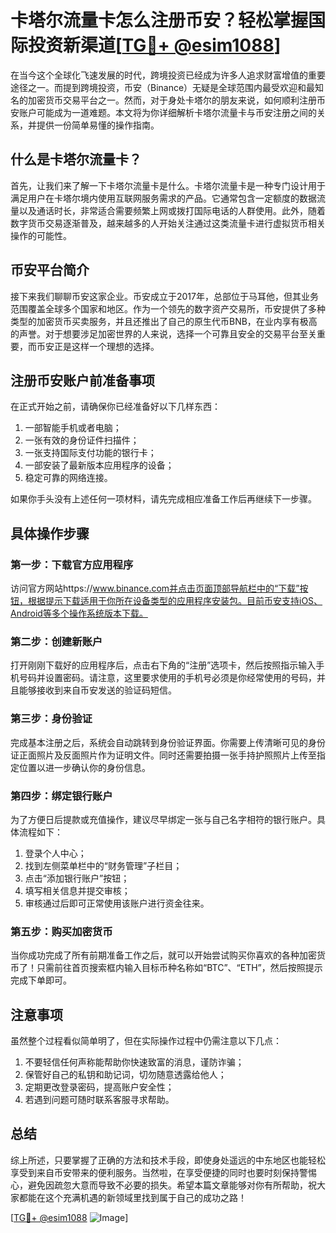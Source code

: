 # 卡塔尔流量卡怎么注册币安？轻松掌握国际投资新渠道[[TG💪+ @esim1088](https://t.me/s/esim1088)]

在当今这个全球化飞速发展的时代，跨境投资已经成为许多人追求财富增值的重要途径之一。而提到跨境投资，币安（Binance）无疑是全球范围内最受欢迎和最知名的加密货币交易平台之一。然而，对于身处卡塔尔的朋友来说，如何顺利注册币安账户可能成为一道难题。本文将为你详细解析卡塔尔流量卡与币安注册之间的关系，并提供一份简单易懂的操作指南。

## 什么是卡塔尔流量卡？

首先，让我们来了解一下卡塔尔流量卡是什么。卡塔尔流量卡是一种专门设计用于满足用户在卡塔尔境内使用互联网服务需求的产品。它通常包含一定额度的数据流量以及通话时长，非常适合需要频繁上网或拨打国际电话的人群使用。此外，随着数字货币交易逐渐普及，越来越多的人开始关注通过这类流量卡进行虚拟货币相关操作的可能性。

## 币安平台简介

接下来我们聊聊币安这家企业。币安成立于2017年，总部位于马耳他，但其业务范围覆盖全球多个国家和地区。作为一个领先的数字资产交易所，币安提供了多种类型的加密货币买卖服务，并且还推出了自己的原生代币BNB，在业内享有极高的声誉。对于想要涉足加密世界的人来说，选择一个可靠且安全的交易平台至关重要，而币安正是这样一个理想的选择。

## 注册币安账户前准备事项

在正式开始之前，请确保你已经准备好以下几样东西：
1. 一部智能手机或者电脑；
2. 一张有效的身份证件扫描件；
3. 一张支持国际支付功能的银行卡；
4. 一部安装了最新版本应用程序的设备；
5. 稳定可靠的网络连接。

如果你手头没有上述任何一项材料，请先完成相应准备工作后再继续下一步骤。

## 具体操作步骤

### 第一步：下载官方应用程序
访问官方网站https://www.binance.com并点击页面顶部导航栏中的“下载”按钮，根据提示下载适用于你所在设备类型的应用程序安装包。目前币安支持iOS、Android等多个操作系统版本下载。

### 第二步：创建新账户
打开刚刚下载好的应用程序后，点击右下角的“注册”选项卡，然后按照指示输入手机号码并设置密码。请注意，这里要求使用的手机号必须是你经常使用的号码，并且能够接收到来自币安发送的验证码短信。

### 第三步：身份验证
完成基本注册之后，系统会自动跳转到身份验证界面。你需要上传清晰可见的身份证正面照片及反面照片作为证明文件。同时还需要拍摄一张手持护照照片上传至指定位置以进一步确认你的身份信息。

### 第四步：绑定银行账户
为了方便日后提款或充值操作，建议尽早绑定一张与自己名字相符的银行账户。具体流程如下：
1. 登录个人中心；
2. 找到左侧菜单栏中的“财务管理”子栏目；
3. 点击“添加银行账户”按钮；
4. 填写相关信息并提交审核；
5. 审核通过后即可正常使用该账户进行资金往来。

### 第五步：购买加密货币
当你成功完成了所有前期准备工作之后，就可以开始尝试购买你喜欢的各种加密货币了！只需前往首页搜索框内输入目标币种名称如“BTC”、“ETH”，然后按照提示完成下单即可。

## 注意事项

虽然整个过程看似简单明了，但在实际操作过程中仍需注意以下几点：
1. 不要轻信任何声称能帮助你快速致富的消息，谨防诈骗；
2. 保管好自己的私钥和助记词，切勿随意透露给他人；
3. 定期更改登录密码，提高账户安全性；
4. 若遇到问题可随时联系客服寻求帮助。

## 总结

综上所述，只要掌握了正确的方法和技术手段，即使身处遥远的中东地区也能轻松享受到来自币安带来的便利服务。当然啦，在享受便捷的同时也要时刻保持警惕心，避免因疏忽大意而导致不必要的损失。希望本篇文章能够对你有所帮助，祝大家都能在这个充满机遇的新领域里找到属于自己的成功之路！

[[TG💪+ @esim1088](https://t.me/s/esim1088) ![Image](https://i.postimg.cc/4NQfJmqS/Snipaste-2025-05-13-00-14-12.png)]
